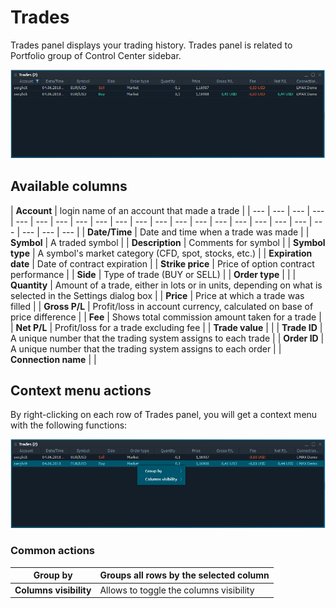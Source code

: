 # Trades

Trades panel displays your trading history. Trades panel is related to Portfolio group of Control Center sidebar.

![The common look of Trades panel](../.gitbook/assets/trades.png)

## Available columns

| **Account** | login name of an account that made a trade |
| --- | --- | --- | --- | --- | --- | --- | --- | --- | --- | --- | --- | --- | --- | --- | --- | --- | --- | --- | --- | --- | --- | --- |
| **Date/Time** | Date and time when a trade was made |
| **Symbol** | A traded symbol |
| **Description** | Comments for symbol |
| **Symbol type** | A symbol's market category \(CFD, spot, stocks, etc.\) |
| **Expiration date** | Date of contract expiration |
| **Strike price** | Price of option contract performance |
| **Side** | Type of trade \(BUY or SELL\) |
| **Order type** |  |
| **Quantity** | Amount of a trade, either in lots or in units, depending on what is selected in the Settings dialog box |
| **Price** | Price at which a trade was filled |
| **Gross P/L** | Profit/loss in account currency, calculated on base of price difference |
| **Fee** | Shows total commission amount taken for a trade |
| **Net P/L** | Profit/loss for a trade excluding fee |
| **Trade value** |  |
| **Trade ID** | A unique number that the trading system assigns to each trade |
| **Order ID** | A unique number that the trading system assigns to each order |
| **Connection name** |  |

## Context menu actions

By right-clicking on each row of Trades panel, you will get a context menu with the following functions:

![Context functions](../.gitbook/assets/tradescontextmenu.png)

### Common actions

| **Group by** | Groups all rows by the selected column |
| --- | --- |
| **Columns visibility** | Allows to toggle the columns visibility |

